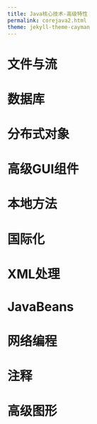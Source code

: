 ```yaml
---
title: Java核心技术-高级特性
permalink: corejava2.html
theme: jekyll-theme-cayman
---
```


# 文件与流

# 数据库

# 分布式对象

# 高级GUI组件

# 本地方法

# 国际化

# XML处理

# JavaBeans

# 网络编程

# 注释

# 高级图形